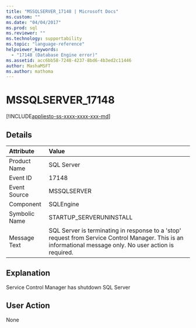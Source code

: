 ```yaml
---
title: "MSSQLSERVER_17148 | Microsoft Docs"
ms.custom: ""
ms.date: "04/04/2017"
ms.prod: sql
ms.reviewer: ""
ms.technology: supportability
ms.topic: "language-reference"
helpviewer_keywords: 
  - "17148 (Database Engine error)"
ms.assetid: acc6bb58-7248-4237-8bd6-4b3ed2c11446
author: MashaMSFT
ms.author: mathoma
---
```

# MSSQLSERVER_17148
[!INCLUDE[appliesto-ss-xxxx-xxxx-xxx-md](../../includes/appliesto-ss-xxxx-xxxx-xxx-md.md)]
  
## Details  
  
| Attribute | Value |  
| :-------- | :---- |  
|Product Name|SQL Server|  
|Event ID|17148|  
|Event Source|MSSQLSERVER|  
|Component|SQLEngine|  
|Symbolic Name|STARTUP_SERVERUNINSTALL|  
|Message Text|SQL Server is terminating in response to a 'stop' request from Service Control Manager. This is an informational message only. No user action is required.|  
  
## Explanation  
Service Control Manager has shutdown SQL Server  
  
## User Action  
None  
  
